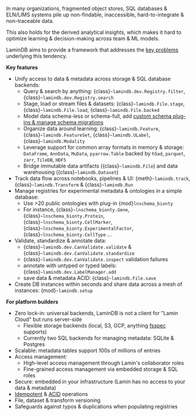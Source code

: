 In many organizations, fragmented object stores, SQL databases & ELN/LIMS systems pile up non-findable, inaccessible, hard-to-integrate & non-traceable data.

This also holds for the derived analytical insights, which makes it hard to optimize learning & decision-making across team & ML models.

LaminDB aims to provide a framework that addresses the [key problems](https://lamin.ai/blog/2022/problems) underlying this tendency.

**Key features**

- Unify access to data & metadata across storage & SQL database backends:
  - Query & search by anything: {class}`~lamindb.dev.Registry.filter`, {class}`~lamindb.dev.Registry.search`
  - Stage, load or stream files & datasets: {class}`~lamindb.File.stage`, {class}`~lamindb.File.load`, {class}`~lamindb.File.backed`
  - Model data schema-less or schema-full, add [custom schema plug-ins & manage schema migrations](/schemas)
  - Organize data around learning: {class}`~lamindb.Feature`, {class}`~lamindb.FeatureSet`, {class}`~lamindb.ULabel`, {class}`~lamindb.Modality`
  - Leverage support for common array formats in memory & storage: `DataFrame`, `AnnData`, `MuData`, `pyarrow.Table` backed by `h5ad`, `parquet`, `zarr`, `TileDB`, `HDF5`
  - Bridge immutable data artifacts ({class}`~lamindb.File`) and data warehousing ({class}`~lamindb.Dataset`)
- Track data flow across notebooks, pipelines & UI: {meth}`~lamindb.track`, {class}`~lamindb.Transform` & {class}`~lamindb.Run`
- Manage registries for experimental metadata & ontologies in a simple database:
  - Use >20 public ontologies with plug-in {mod}`lnschema_bionty`
  - For instance, {class}`~lnschema_bionty.Gene`, {class}`~lnschema_bionty.Protein`, {class}`~lnschema_bionty.CellMarker`, {class}`~lnschema_bionty.ExperimentalFactor`, {class}`~lnschema_bionty.CellType` ...
- Validate, standardize & annotate data:
  - {class}`~lamindb.dev.CanValidate.validate` & {class}`~lamindb.dev.CanValidate.standardize`
  - {class}`~lamindb.dev.CanValidate.inspect` validation failures
  - annotate with untyped or typed labels: {class}`~lamindb.dev.LabelManager.add`
  - save data & metadata ACID: {class}`~lamindb.File.save`
- Create DB instances within seconds and share data across a mesh of instances: {mod}`~lamindb.setup`

**For platform builders**

- Zero lock-in: universal backends, LaminDB is not a client for "Lamin Cloud" but runs server-side
  - Flexible storage backends (local, S3, GCP, anything [fsspec](https://github.com/fsspec) supports)
  - Currently two SQL backends for managing metadata: SQLite & Postgres
- Scalable: metadata tables support 100s of millions of entries
- Access management:
  - High-level access management through Lamin's collaborator roles
  - Fine-grained access management via embedded storage & SQL roles
- Secure: embedded in your infrastructure (Lamin has no access to your data & metadata)
- [Idempotent](docs:faq/idempotency) & [ACID](docs:faq/acid) operations
- File, dataset & transform versioning
- Safeguards against typos & duplications when populating registries

